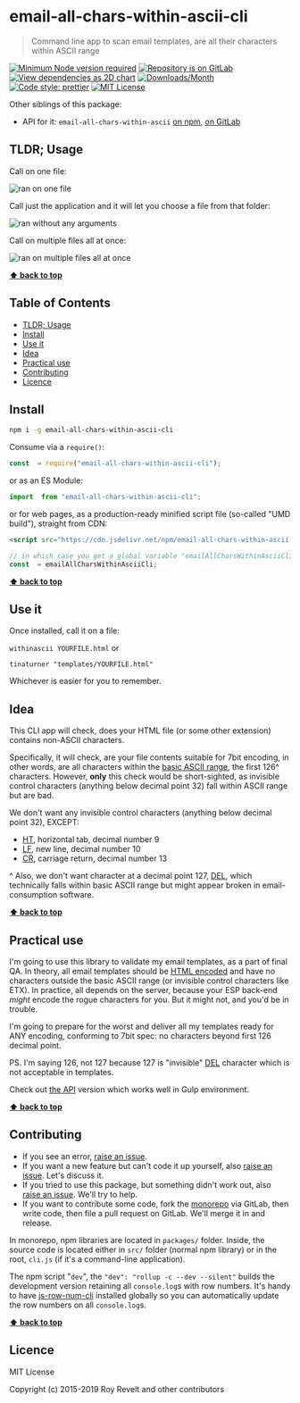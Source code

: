 # email-all-chars-within-ascii-cli

> Command line app to scan email templates, are all their characters within ASCII range

[![Minimum Node version required][node-img]][node-url]
[![Repository is on GitLab][gitlab-img]][gitlab-url]
[![View dependencies as 2D chart][deps2d-img]][deps2d-url]
[![Downloads/Month][downloads-img]][downloads-url]
[![Code style: prettier][prettier-img]][prettier-url]
[![MIT License][license-img]][license-url]

Other siblings of this package:

- API for it: `email-all-chars-within-ascii` [on npm](https://www.npmjs.com/package/email-all-chars-within-ascii), [on GitLab](https://gitlab.com/codsen/codsen/tree/master/packages/email-all-chars-within-ascii)

## TLDR; Usage

Call on one file:

![ran on one file](https://glcdn.githack.com/codsen/codsen/raw/master/packages/email-all-chars-within-ascii-cli/media/mov1.gif)

Call just the application and it will let you choose a file from that folder:

![ran without any arguments](https://glcdn.githack.com/codsen/codsen/raw/master/packages/email-all-chars-within-ascii-cli/media/mov2.gif)

Call on multiple files all at once:

![ran on multiple files all at once](https://glcdn.githack.com/codsen/codsen/raw/master/packages/email-all-chars-within-ascii-cli/media/mov3.gif)

**[⬆ back to top](#)**

## Table of Contents

- [TLDR; Usage](#tldr-usage)
- [Install](#install)
- [Use it](#use-it)
- [Idea](#idea)
- [Practical use](#practical-use)
- [Contributing](#contributing)
- [Licence](#licence)

## Install

```bash
npm i -g email-all-chars-within-ascii-cli
```

Consume via a `require()`:

```js
const  = require("email-all-chars-within-ascii-cli");
```

or as an ES Module:

```js
import  from "email-all-chars-within-ascii-cli";
```

or for web pages, as a production-ready minified script file (so-called "UMD build"), straight from CDN:

```html
<script src="https://cdn.jsdelivr.net/npm/email-all-chars-within-ascii-cli/dist/email-all-chars-within-ascii-cli.umd.js"></script>
```

```js
// in which case you get a global variable "emailAllCharsWithinAsciiCli" which you consume like this:
const  = emailAllCharsWithinAsciiCli;
```

**[⬆ back to top](#)**

## Use it

Once installed, call it on a file:

`withinascii YOURFILE.html` or

`tinaturner "templates/YOURFILE.html"`

Whichever is easier for you to remember.

## Idea

This CLI app will check, does your HTML file (or some other extension) contains non-ASCII characters.

Specifically, it will check, are your file contents suitable for 7bit encoding, in other words, are all characters within the [basic ASCII range](http://www.fileformat.info/info/unicode/block/basic_latin/list.htm), the first 126^ characters. However, **only** this check would be short-sighted, as invisible control characters (anything below decimal point 32) fall within ASCII range but are bad.

We don't want any invisible control characters (anything below decimal point 32), EXCEPT:

- [HT](http://www.fileformat.info/info/unicode/char/0009/index.htm), horizontal tab, decimal number 9
- [LF](http://www.fileformat.info/info/unicode/char/000a/index.htm), new line, decimal number 10
- [CR](http://www.fileformat.info/info/unicode/char/000d/index.htm), carriage return, decimal number 13

^ Also, we don't want character at a decimal point 127, [DEL](http://www.fileformat.info/info/unicode/char/007f/index.htm), which technically falls within basic ASCII range but might appear broken in email-consumption software.

**[⬆ back to top](#)**

## Practical use

I'm going to use this library to validate my email templates, as a part of final QA. In theory, all email templates should be [HTML encoded](https://www.npmjs.com/package/detergent) and have no characters outside the basic ASCII range (or invisible control characters like ETX). In practice, all depends on the server, because your ESP back-end _might_ encode the rogue characters for you. But it might not, and you'd be in trouble.

I'm going to prepare for the worst and deliver all my templates ready for ANY encoding, conforming to 7bit spec: no characters beyond first 126 decimal point.

PS. I'm saying 126, not 127 because 127 is "invisible" [DEL](http://www.fileformat.info/info/unicode/char/007f/index.htm) character which is not acceptable in templates.

Check out [the API](https://gitlab.com/codsen/codsen/tree/master/packages/email-all-chars-within-ascii) version which works well in Gulp environment.

**[⬆ back to top](#)**

## Contributing

- If you see an error, [raise an issue](<https://gitlab.com/codsen/codsen/issues/new?issue[title]=email-all-chars-within-ascii-cli%20package%20-%20put%20title%20here&issue[description]=**Which%20package%20is%20this%20issue%20for**%3A%20%0Aemail-all-chars-within-ascii-cli%0A%0A**Describe%20the%20issue%20(if%20necessary)**%3A%20%0A%0A%0A%2Fassign%20%40revelt>).
- If you want a new feature but can't code it up yourself, also [raise an issue](<https://gitlab.com/codsen/codsen/issues/new?issue[title]=email-all-chars-within-ascii-cli%20package%20-%20put%20title%20here&issue[description]=**Which%20package%20is%20this%20issue%20for**%3A%20%0Aemail-all-chars-within-ascii-cli%0A%0A**Describe%20the%20issue%20(if%20necessary)**%3A%20%0A%0A%0A%2Fassign%20%40revelt>). Let's discuss it.
- If you tried to use this package, but something didn't work out, also [raise an issue](<https://gitlab.com/codsen/codsen/issues/new?issue[title]=email-all-chars-within-ascii-cli%20package%20-%20put%20title%20here&issue[description]=**Which%20package%20is%20this%20issue%20for**%3A%20%0Aemail-all-chars-within-ascii-cli%0A%0A**Describe%20the%20issue%20(if%20necessary)**%3A%20%0A%0A%0A%2Fassign%20%40revelt>). We'll try to help.
- If you want to contribute some code, fork the [monorepo](https://gitlab.com/codsen/codsen/) via GitLab, then write code, then file a pull request on GitLab. We'll merge it in and release.

In monorepo, npm libraries are located in `packages/` folder. Inside, the source code is located either in `src/` folder (normal npm library) or in the root, `cli.js` (if it's a command-line application).

The npm script "`dev`", the `"dev": "rollup -c --dev --silent"` builds the development version retaining all `console.log`s with row numbers. It's handy to have [js-row-num-cli](https://www.npmjs.com/package/js-row-num-cli) installed globally so you can automatically update the row numbers on all `console.log`s.

**[⬆ back to top](#)**

## Licence

MIT License

Copyright (c) 2015-2019 Roy Revelt and other contributors

[node-img]: https://img.shields.io/node/v/email-all-chars-within-ascii-cli.svg?style=flat-square&label=works%20on%20node
[node-url]: https://www.npmjs.com/package/email-all-chars-within-ascii-cli
[gitlab-img]: https://img.shields.io/badge/repo-on%20GitLab-brightgreen.svg?style=flat-square
[gitlab-url]: https://gitlab.com/codsen/codsen/tree/master/packages/email-all-chars-within-ascii-cli
[deps2d-img]: https://img.shields.io/badge/deps%20in%202D-see_here-08f0fd.svg?style=flat-square
[deps2d-url]: http://npm.anvaka.com/#/view/2d/email-all-chars-within-ascii-cli
[downloads-img]: https://img.shields.io/npm/dm/email-all-chars-within-ascii-cli.svg?style=flat-square
[downloads-url]: https://npmcharts.com/compare/email-all-chars-within-ascii-cli
[prettier-img]: https://img.shields.io/badge/code_style-prettier-ff69b4.svg?style=flat-square
[prettier-url]: https://prettier.io
[license-img]: https://img.shields.io/badge/licence-MIT-51c838.svg?style=flat-square
[license-url]: https://gitlab.com/codsen/codsen/blob/master/LICENSE
